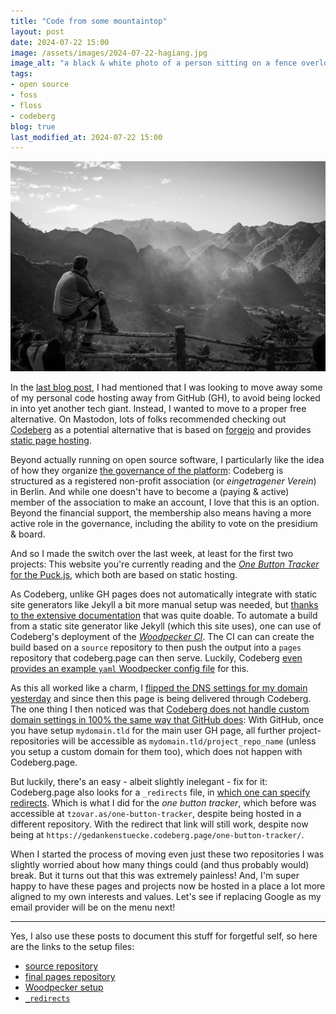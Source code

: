 ```yaml
---
title: "Code from some mountaintop"
layout: post
date: 2024-07-22 15:00
image: /assets/images/2024-07-22-hagiang.jpg
image_alt: "a black & white photo of a person sitting on a fence overlooking a mountain scene"
tags: 
- open source
- foss 
- floss 
- codeberg
blog: true
last_modified_at: 2024-07-22 15:00
---
```


[![a black & white photo of a person sitting on a fence overlooking a mountain scene](/assets/images/2024-07-22-hagiang.jpg)](/assets/images/2024-07-22-hagiang.jpg)

In the [last blog post](/seizing-means-of-computation/), I had mentioned that I was looking to move away some of my personal code hosting away from GitHub (GH), to avoid being locked in into yet another tech giant. 
Instead, I wanted to move to a proper free alternative. 
On Mastodon, lots of folks recommended checking out [Codeberg](https://codeberg.org/) as a potential alternative that is based on [forgejo](https://forgejo.org/) and provides [static page hosting](https://codeberg.page/).

Beyond actually running on open source software, I particularly like the idea of how they organize [the governance of the platform](https://docs.codeberg.org/getting-started/what-is-codeberg/#what-is-codeberg-e.v.%3F):
Codeberg is structured as a registered non-profit association (or _eingetragener Verein_) in Berlin.
And while one doesn't have to become a (paying & active) member of the association to make an account, I love that this is an option. 
Beyond the financial support, the membership also means having a more active role in the governance, including the ability to vote on the presidium & board. 

And so I made the switch over the last week, at least for the first two projects: 
This website you're currently reading and the [_One Button Tracker_ for the Puck.js](https://tzovar.as/one-button-tracker/), which both are based on static hosting. 

As Codeberg, unlike GH pages does not automatically integrate with static site generators like Jekyll a bit more manual setup was needed, but [thanks to the extensive documentation](https://docs.codeberg.org/codeberg-pages/) that was quite doable. 
To automate a build from a static site generator like Jekyll (which this site uses), one can use of Codeberg's deployment of the [_Woodpecker CI_](https://woodpecker-ci.org/). 
The CI can can create the build based on a `source` repository to then push the output into a `pages` repository that codeberg.page can then serve. Luckily, Codeberg [even provides an example `yaml` Woodpecker config file](https://codeberg.org/Codeberg-CI/examples/src/branch/main/Jekyll/.woodpecker) for this. 

As this all worked like a charm, I [flipped the DNS settings for my domain yesterday](https://scholar.social/@gedankenstuecke/112823968573749986) and since then this page is being delivered through Codeberg.
The one thing I then noticed was that [Codeberg does not handle custom domain settings in 100% the same way that GitHub does](https://codeberg.org/Codeberg/Community/issues/1525): 
With GitHub, once you have setup `mydomain.tld` for the main user GH page, all further project-repositories will be accessible as `mydomain.tld/project_repo_name` (unless you setup a custom domain for them too), which does not happen with Codeberg.page. 

But luckily, there's an easy - albeit slightly inelegant - fix for it: Codeberg.page also looks for a `_redirects` file, in [which one can specify redirects](https://docs.codeberg.org/codeberg-pages/redirects/). Which is what I did for the _one button tracker_, which before was accessible at `tzovar.as/one-button-tracker`, despite being hosted in a different repository. With the redirect that link will still work, despite now being at `https://gedankenstuecke.codeberg.page/one-button-tracker/`.

When I started the process of moving even just these two repositories I was slightly worried about how many things could (and thus probably would) break. 
But it turns out that this was extremely painless! 
And, I'm super happy to have these pages and projects now be hosted in a place a lot more aligned to my own interests and values. 
Let's see if replacing Google as my email provider will be on the menu next!

---
Yes, I also use these posts to document this stuff for forgetful self, so here are the links to the setup files:

- [source repository](https://codeberg.org/gedankenstuecke/pages-source)
- [final pages repository](https://codeberg.org/gedankenstuecke/pages)
- [Woodpecker setup](https://codeberg.org/gedankenstuecke/pages-source/src/branch/master/.woodpecker.yaml)
- [`_redirects`](https://codeberg.org/gedankenstuecke/pages-source/src/branch/master/_redirects)
